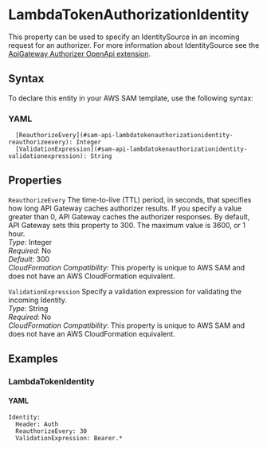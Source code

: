 # LambdaTokenAuthorizationIdentity<a name="sam-property-api-lambdatokenauthorizationidentity"></a>

This property can be used to specify an IdentitySource in an incoming request for an authorizer\. For more information about IdentitySource see the [ApiGateway Authorizer OpenApi extension](https://docs.aws.amazon.com/apigateway/latest/developerguide/api-gateway-swagger-extensions-authorizer.html)\.

## Syntax<a name="sam-property-api-lambdatokenauthorizationidentity-syntax"></a>

To declare this entity in your AWS SAM template, use the following syntax:

### YAML<a name="sam-property-api-lambdatokenauthorizationidentity-syntax.yaml"></a>

```
  [ReauthorizeEvery](#sam-api-lambdatokenauthorizationidentity-reauthorizeevery): Integer
  [ValidationExpression](#sam-api-lambdatokenauthorizationidentity-validationexpression): String
```

## Properties<a name="sam-property-api-lambdatokenauthorizationidentity-properties"></a>

 `ReauthorizeEvery`   <a name="sam-api-lambdatokenauthorizationidentity-reauthorizeevery"></a>
The time\-to\-live \(TTL\) period, in seconds, that specifies how long API Gateway caches authorizer results\. If you specify a value greater than 0, API Gateway caches the authorizer responses\. By default, API Gateway sets this property to 300\. The maximum value is 3600, or 1 hour\.  
*Type*: Integer  
*Required*: No  
*Default*: 300  
*CloudFormation Compatibility*: This property is unique to AWS SAM and does not have an AWS CloudFormation equivalent\.

 `ValidationExpression`   <a name="sam-api-lambdatokenauthorizationidentity-validationexpression"></a>
Specify a validation expression for validating the incoming Identity\.  
*Type*: String  
*Required*: No  
*CloudFormation Compatibility*: This property is unique to AWS SAM and does not have an AWS CloudFormation equivalent\.

## Examples<a name="sam-property-api-lambdatokenauthorizationidentity--examples"></a>

### LambdaTokenIdentity<a name="sam-property-api-lambdatokenauthorizationidentity--examples--lambdatokenidentity"></a>

#### YAML<a name="sam-property-api-lambdatokenauthorizationidentity--examples--lambdatokenidentity--yaml"></a>

```
Identity:
  Header: Auth
  ReauthorizeEvery: 30
  ValidationExpression: Bearer.*
```